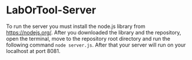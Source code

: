 # LabOrTool-Server

To run the server you must install the node.js library from https://nodejs.org/. After you downloaded the library and
the repository, open the terminal, move to the repository root directory and run the following command `node server.js`.
After that your server will run on your localhost at port 8081.
